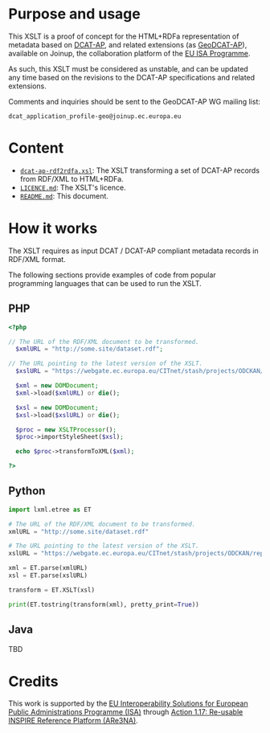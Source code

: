 # Purpose and usage

This XSLT is a proof of concept for the HTML+RDFa representation of metadata based on [DCAT-AP](https://joinup.ec.europa.eu/node/63567/), and related extensions (as [GeoDCAT-AP](https://joinup.ec.europa.eu/node/139283/)), available on Joinup, the collaboration platform of the [EU ISA Programme](http://ec.europa.eu/isa).
  
As such, this XSLT must be considered as unstable, and can be updated any time based on the revisions to the DCAT-AP specifications and related extensions.

Comments and inquiries should be sent to the GeoDCAT-AP WG mailing list: 

    dcat_application_profile-geo@joinup.ec.europa.eu

# Content

* [`dcat-ap-rdf2rdfa.xsl`](./dcat-ap-rdf2rdfa.xsl): The XSLT transforming a set of DCAT-AP records from RDF/XML to HTML+RDFa.
* [`LICENCE.md`](./LICENCE.md): The XSLT's licence.
* [`README.md`](./README.md): This document. 

# How it works

The XSLT requires as input DCAT / DCAT-AP compliant metadata records in RDF/XML format. 

The following sections provide examples of code from popular programming languages that can be used to run the XSLT.

## PHP

````php
<?php

// The URL of the RDF/XML document to be transformed.
  $xmlURL = "http://some.site/dataset.rdf";

// The URL pointing to the latest version of the XSLT.
  $xslURL = "https://webgate.ec.europa.eu/CITnet/stash/projects/ODCKAN/repos/iso-19139-to-dcat-ap/browse/iso-19139-to-dcat-ap.xsl?raw";

  $xml = new DOMDocument;
  $xml->load($xmlURL) or die();

  $xsl = new DOMDocument;
  $xsl->load($xslURL) or die();

  $proc = new XSLTProcessor();
  $proc->importStyleSheet($xsl);

  echo $proc->transformToXML($xml);

?>
````

## Python

````python
import lxml.etree as ET

# The URL of the RDF/XML document to be transformed.
xmlURL = "http://some.site/dataset.rdf"

# The URL pointing to the latest version of the XSLT.
xslURL = "https://webgate.ec.europa.eu/CITnet/stash/projects/ODCKAN/repos/iso-19139-to-dcat-ap/browse/iso-19139-to-dcat-ap.xsl?raw"

xml = ET.parse(xmlURL)
xsl = ET.parse(xslURL)

transform = ET.XSLT(xsl)

print(ET.tostring(transform(xml), pretty_print=True))
````

## Java

TBD
  
#  Credits
  
This work is supported by the [EU Interoperability Solutions for European Public Administrations Programme (ISA)](http://ec.europa.eu/isa) through [Action 1.17: Re-usable INSPIRE Reference Platform (ARe3NA)](http://ec.europa.eu/isa/actions/01-trusted-information-exchange/1-17action_en.htm).
